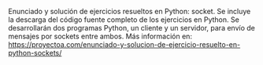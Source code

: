 Enunciado y solución de ejercicios resueltos en Python: socket. Se incluye la descarga del código fuente completo de los ejercicios en Python. Se desarrollarán dos programas Python, un cliente y un servidor, para envío de mensajes por sockets entre ambos. Más información en: https://proyectoa.com/enunciado-y-solucion-de-ejercicio-resuelto-en-python-sockets/

